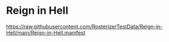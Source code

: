 # Reign in Hell

https://raw.githubusercontent.com/RosterizerTestData/Reign-in-Hell/main/Reign-in-Hell.manifest